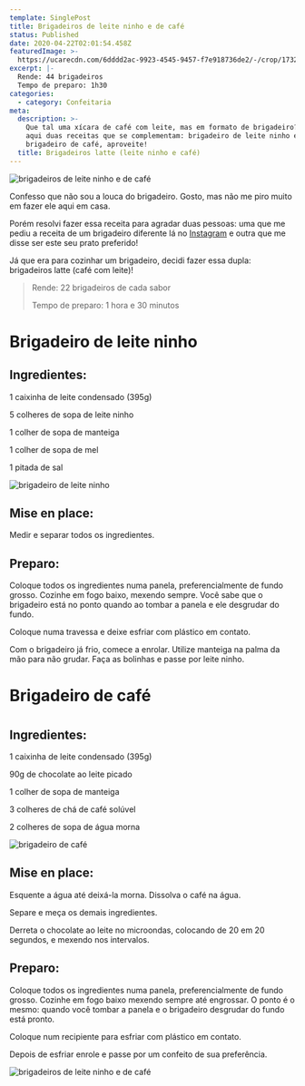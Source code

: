 ```yaml
---
template: SinglePost
title: Brigadeiros de leite ninho e de café
status: Published
date: 2020-04-22T02:01:54.458Z
featuredImage: >-
  https://ucarecdn.com/6dddd2ac-9923-4545-9457-f7e918736de2/-/crop/1732x1184/0,219/-/preview/
excerpt: |-
  Rende: 44 brigadeiros
  Tempo de preparo: 1h30
categories:
  - category: Confeitaria
meta:
  description: >-
    Que tal uma xícara de café com leite, mas em formato de brigadeiro? Preparei
    aqui duas receitas que se complementam: brigadeiro de leite ninho e
    brigadeiro de café, aproveite!
  title: Brigadeiros latte (leite ninho e café)
---
```

![brigadeiros de leite ninho e de café](https://ucarecdn.com/678d6eeb-b0bc-43b3-aea7-50e9bfeea946/-/crop/1732x1300/0,0/-/preview/)

Confesso que não sou a louca do brigadeiro. Gosto, mas não me piro muito em fazer ele aqui em casa.  



Porém resolvi fazer essa receita para agradar duas pessoas: uma que me pediu a receita de um brigadeiro diferente lá no [Instagram](https://www.instagram.com/paolafabeni/) e outra que me disse ser este seu prato preferido! 



Já que era para cozinhar um brigadeiro, decidi fazer essa dupla: brigadeiros latte (café com leite)! 



 



> Rende: 22 brigadeiros de cada sabor
>
> 
>
> Tempo de preparo: 1 hora e 30 minutos



 



# Brigadeiro de leite ninho 

## 

## Ingredientes: 



1 caixinha de leite condensado (395g) 



5 colheres de sopa de leite ninho 



1 colher de sopa de manteiga 



1 colher de sopa de mel 



1 pitada de sal 



 

![brigadeiro de leite ninho](https://ucarecdn.com/cd2dd8e6-06d4-4b04-9c82-e05f58f795f0/)



## Mise en place: 



Medir e separar todos os ingredientes. 



 



## Preparo: 



Coloque todos os ingredientes numa panela, preferencialmente de fundo grosso. Cozinhe em fogo baixo, mexendo sempre. Você sabe que o brigadeiro está no ponto quando ao tombar a panela e ele desgrudar do fundo. 



Coloque numa travessa e deixe esfriar com plástico em contato. 



Com o brigadeiro já frio, comece a enrolar. Utilize manteiga na palma da mão para não grudar. Faça as bolinhas e passe por leite ninho. 



 



# Brigadeiro de café 

# 

## Ingredientes: 



1 caixinha de leite condensado (395g) 



90g de chocolate ao leite picado 



1 colher de sopa de manteiga 



3 colheres de chá de café solúvel 



2 colheres de sopa de água morna 



 

![brigadeiro de café](https://ucarecdn.com/f2910468-c9ab-47bf-b717-06211d202deb/-/crop/2129x1453/180,0/-/preview/)



## Mise en place: 



Esquente a água até deixá-la morna. Dissolva o café na água. 



Separe e meça os demais ingredientes.  



Derreta o chocolate ao leite no microondas, colocando de 20 em 20 segundos, e mexendo nos intervalos. 



 



## Preparo: 



Coloque todos os ingredientes numa panela, preferencialmente de fundo grosso. Cozinhe em fogo baixo mexendo sempre até engrossar. O ponto é o mesmo: quando você tombar a panela e o brigadeiro desgrudar do fundo está pronto. 



Coloque num recipiente para esfriar com plástico em contato.  



Depois de esfriar enrole e passe por um confeito de sua preferência. 

![brigadeiros de leite ninho e de café](https://ucarecdn.com/31c69022-3b56-4cc1-84e8-c1d5e488caec/)
